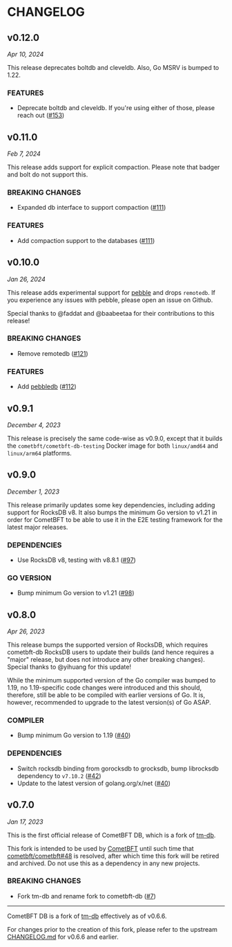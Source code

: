 # CHANGELOG

## v0.12.0

*Apr 10, 2024*

This release deprecates boltdb and cleveldb. Also, Go MSRV is bumped to 1.22.

### FEATURES

- Deprecate boltdb and cleveldb. If you're using either of those, please reach
  out ([\#153](https://github.com/cometbft/cometbft-db/pull/153))

## v0.11.0

*Feb 7, 2024*

This release adds support for explicit compaction. Please note that badger and
bolt do not support this.

### BREAKING CHANGES

- Expanded db interface to support compaction ([\#111](https://github.com/cometbft/cometbft-db/pull/111))

### FEATURES

- Add compaction support to the databases ([\#111](https://github.com/cometbft/cometbft-db/pull/111))

## v0.10.0

*Jan 26, 2024*

This release adds experimental support for
[pebble](https://github.com/cockroachdb/pebble) and drops `remotedb`. If you
experience any issues with pebble, please open an issue on Github.

Special thanks to @faddat and @baabeetaa for their contributions to this
release!

### BREAKING CHANGES

- Remove remotedb ([\#121](https://github.com/cometbft/cometbft-db/pull/121))

### FEATURES

- Add [pebbledb](https://github.com/cockroachdb/pebble) ([\#112](https://github.com/cometbft/cometbft-db/pull/112))

## v0.9.1

*December 4, 2023*

This release is precisely the same code-wise as v0.9.0, except that it builds
the `cometbft/cometbft-db-testing` Docker image for both `linux/amd64` and
`linux/arm64` platforms.

## v0.9.0

*December 1, 2023*

This release primarily updates some key dependencies, including adding support
for RocksDB v8. It also bumps the minimum Go version to v1.21 in order for
CometBFT to be able to use it in the E2E testing framework for the latest major
releases.

### DEPENDENCIES

- Use RocksDB v8, testing with v8.8.1
  ([\#97](https://github.com/cometbft/cometbft-db/pull/97))

### GO VERSION

- Bump minimum Go version to v1.21
  ([\#98](https://github.com/cometbft/cometbft-db/pull/98))

## v0.8.0

*Apr 26, 2023*

This release bumps the supported version of RocksDB, which requires cometbft-db
RocksDB users to update their builds (and hence requires a "major" release, but
does not introduce any other breaking changes). Special thanks to @yihuang for
this update!

While the minimum supported version of the Go compiler was bumped to 1.19, no
1.19-specific code changes were introduced and this should, therefore, still be
able to be compiled with earlier versions of Go. It is, however, recommended to
upgrade to the latest version(s) of Go ASAP.

### COMPILER

- Bump minimum Go version to 1.19
  ([\#40](https://github.com/cometbft/cometbft-db/pull/40))

### DEPENDENCIES

- Switch rocksdb binding from gorocksdb to grocksdb, bump librocksdb dependency
  to `v7.10.2` ([\#42](https://github.com/cometbft/cometbft-db/pull/42))
- Update to the latest version of golang.org/x/net
  ([\#40](https://github.com/cometbft/cometbft-db/pull/40))

## v0.7.0

*Jan 17, 2023*

This is the first official release of CometBFT DB, which is a fork of
[tm-db](https://github.com/tendermint/tm-db).

This fork is intended to be used by
[CometBFT](https://github.com/cometbft/cometbft) until such time that
[cometbft/cometbft\#48](https://github.com/cometbft/cometbft/issues/48) is
resolved, after which time this fork will be retired and archived. Do not use
this as a dependency in any new projects.

### BREAKING CHANGES

- Fork tm-db and rename fork to cometbft-db
  ([\#7](https://github.com/cometbft/cometbft-db/issues/7))

---

CometBFT DB is a fork of [tm-db](https://github.com/tendermint/tm-db)
effectively as of v0.6.6.

For changes prior to the creation of this fork, please refer to the upstream
[CHANGELOG.md](https://github.com/tendermint/tm-db/blob/774cdfe7e6b0a249b1144998d81a4de7b8037941/CHANGELOG.md)
for v0.6.6 and earlier.

